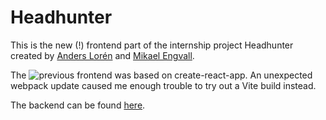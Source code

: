 # Headhunter

This is the new (!) frontend part of the internship project Headhunter created by [Anders Lorén](https://github.com/andersloren) and [Mikael Engvall](https://github.com/mikaelengvall).

The ![previous frontend](https://github.com/andersloren/headhunter-frontend) was based on create-react-app. An unexpected webpack update caused me enough trouble to try out a Vite build instead.

The backend can be found [here](https://github.com/andersloren/headhunter).
